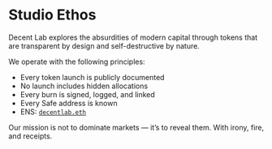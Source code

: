 # Studio Ethos

Decent Lab explores the absurdities of modern capital through tokens that are transparent by design and self-destructive by nature.

We operate with the following principles:

- Every token launch is publicly documented
- No launch includes hidden allocations
- Every burn is signed, logged, and linked
- Every Safe address is known
- ENS: [`decentlab.eth`](https://app.ens.domains/name/decentlab.eth)

Our mission is not to dominate markets — it’s to reveal them. With irony, fire, and receipts.

